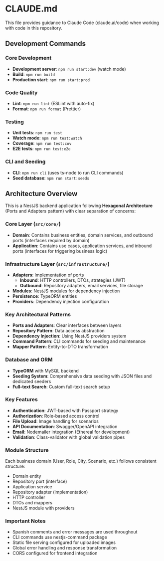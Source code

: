 # CLAUDE.md

This file provides guidance to Claude Code (claude.ai/code) when working with code in this repository.

## Development Commands

### Core Development
- **Development server**: `npm run start:dev` (watch mode)
- **Build**: `npm run build`
- **Production start**: `npm run start:prod`

### Code Quality
- **Lint**: `npm run lint` (ESLint with auto-fix)
- **Format**: `npm run format` (Prettier)

### Testing
- **Unit tests**: `npm run test`
- **Watch mode**: `npm run test:watch`
- **Coverage**: `npm run test:cov`
- **E2E tests**: `npm run test:e2e`

### CLI and Seeding
- **CLI**: `npm run cli` (uses ts-node to run CLI commands)
- **Seed database**: `npm run start:seeds`

## Architecture Overview

This is a NestJS backend application following **Hexagonal Architecture** (Ports and Adapters pattern) with clear separation of concerns:

### Core Layer (`src/core/`)
- **Domain**: Contains business entities, domain services, and outbound ports (interfaces required by domain)
- **Application**: Contains use cases, application services, and inbound ports (interfaces for triggering business logic)

### Infrastructure Layer (`src/infrastructure/`)
- **Adapters**: Implementation of ports
  - **Inbound**: HTTP controllers, DTOs, strategies (JWT)
  - **Outbound**: Repository adapters, email services, file storage
- **Modules**: NestJS modules for dependency injection
- **Persistence**: TypeORM entities
- **Providers**: Dependency injection configuration

### Key Architectural Patterns
- **Ports and Adapters**: Clear interfaces between layers
- **Repository Pattern**: Data access abstraction
- **Dependency Injection**: Using NestJS providers system
- **Command Pattern**: CLI commands for seeding and maintenance
- **Mapper Pattern**: Entity-to-DTO transformation

### Database and ORM
- **TypeORM** with MySQL backend
- **Seeding System**: Comprehensive data seeding with JSON files and dedicated seeders
- **Full-text Search**: Custom full-text search setup

### Key Features
- **Authentication**: JWT-based with Passport strategy
- **Authorization**: Role-based access control
- **File Upload**: Image handling for scenarios
- **API Documentation**: Swagger/OpenAPI integration
- **Email**: Nodemailer integration (Ethereal for development)
- **Validation**: Class-validator with global validation pipes

### Module Structure
Each business domain (User, Role, City, Scenario, etc.) follows consistent structure:
- Domain entity
- Repository port (interface)
- Application service
- Repository adapter (implementation)
- HTTP controller
- DTOs and mappers
- NestJS module with providers

### Important Notes
- Spanish comments and error messages are used throughout
- CLI commands use nestjs-command package
- Static file serving configured for uploaded images
- Global error handling and response transformation
- CORS configured for frontend integration